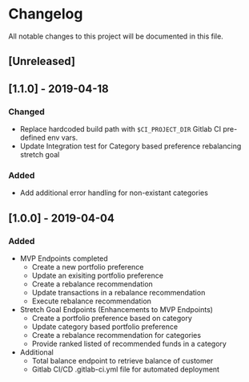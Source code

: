 # Changelog
All notable changes to this project will be documented in this file.

## [Unreleased]


## [1.1.0] - 2019-04-18
### Changed
- Replace hardcoded build path with `$CI_PROJECT_DIR` Gitlab CI pre-defined env vars. 
- Update Integration test for Category based preference rebalancing stretch goal

### Added
- Add additional error handling for non-existant categories

## [1.0.0] - 2019-04-04
### Added
- MVP Endpoints completed
    - Create a new portfolio preference
    - Update an exisiting portfolio preference
    - Create a rebalance recommendation
    - Update transactions in a rebalance recommendation
    - Execute rebalance recommendation
- Stretch Goal Endpoints (Enhancements to MVP Endpoints)
    - Create a portfolio preference based on category
    - Update category based portfolio preference
    - Create a rebalance recommendation for categories
    - Provide ranked listed of recommended funds in a category
- Additional
    - Total balance endpoint to retrieve balance of customer
    - Gitlab CI/CD .gitlab-ci.yml file for automated deployment
